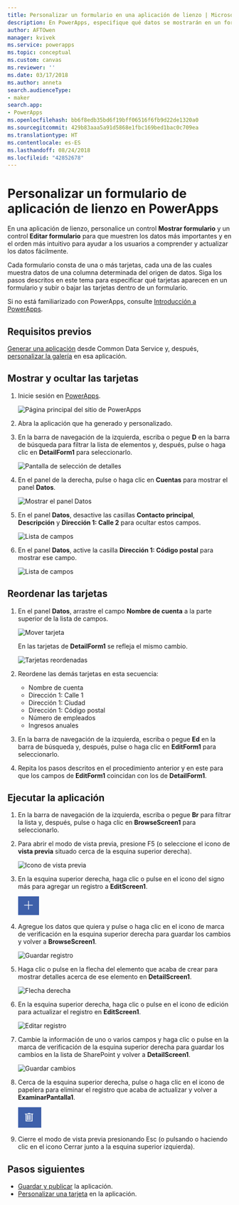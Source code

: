 ```yaml
---
title: Personalizar un formulario en una aplicación de lienzo | Microsoft Docs
description: En PowerApps, especifique qué datos se mostrarán en un formulario de aplicación de lienzo, en qué orden y en qué controles.
author: AFTOwen
manager: kvivek
ms.service: powerapps
ms.topic: conceptual
ms.custom: canvas
ms.reviewer: ''
ms.date: 03/17/2018
ms.author: anneta
search.audienceType:
- maker
search.app:
- PowerApps
ms.openlocfilehash: bb6f8edb35bd6f19bff06516f6fb9d22de1320a0
ms.sourcegitcommit: 429b83aaa5a91d5868e1fbc169bed1bac0c709ea
ms.translationtype: HT
ms.contentlocale: es-ES
ms.lasthandoff: 08/24/2018
ms.locfileid: "42852678"
---
```

# <a name="customize-a-canvas-app-form-in-powerapps"></a>Personalizar un formulario de aplicación de lienzo en PowerApps

En una aplicación de lienzo, personalice un control **Mostrar formulario** y un control **Editar formulario** para que muestren los datos más importantes y en el orden más intuitivo para ayudar a los usuarios a comprender y actualizar los datos fácilmente.

Cada formulario consta de una o más tarjetas, cada una de las cuales muestra datos de una columna determinada del origen de datos. Siga los pasos descritos en este tema para especificar qué tarjetas aparecen en un formulario y subir o bajar las tarjetas dentro de un formulario.

Si no está familiarizado con PowerApps, consulte [Introducción a PowerApps](getting-started.md).

## <a name="prerequisites"></a>Requisitos previos

[Generar una aplicación](data-platform-create-app.md) desde Common Data Service y, después, [personalizar la galería](customize-layout-sharepoint.md) en esa aplicación.

## <a name="show-and-hide-cards"></a>Mostrar y ocultar las tarjetas

1. Inicie sesión en [PowerApps](http://web.powerapps.com?utm_source=padocs&utm_medium=linkinadoc&utm_campaign=referralsfromdoc).

    ![Página principal del sitio de PowerApps](./media/customize-forms-sharepoint/sign-in.png)


1. Abra la aplicación que ha generado y personalizado.

1. En la barra de navegación de la izquierda, escriba o pegue **D** en la barra de búsqueda para filtrar la lista de elementos y, después, pulse o haga clic en **DetailForm1** para seleccionarlo.

    ![Pantalla de selección de detalles](./media/customize-forms-sharepoint/select-detailform.png)

1. En el panel de la derecha, pulse o haga clic en **Cuentas** para mostrar el panel **Datos**.

    ![Mostrar el panel Datos](./media/customize-forms-sharepoint/show-data-pane.png)

1. En el panel **Datos**, desactive las casillas **Contacto principal**, **Descripción** y **Dirección 1: Calle 2** para ocultar estos campos.

    ![Lista de campos](./media/customize-forms-sharepoint/hide-fields.png)

1.  En el panel **Datos**, active la casilla **Dirección 1: Código postal** para mostrar ese campo.

    ![Lista de campos](./media/customize-forms-sharepoint/show-field.png)

## <a name="reorder-the-cards"></a>Reordenar las tarjetas
1. En el panel **Datos**, arrastre el campo **Nombre de cuenta** a la parte superior de la lista de campos.

    ![Mover tarjeta](./media/customize-forms-sharepoint/move-card.png)

    En las tarjetas de **DetailForm1** se refleja el mismo cambio.

    ![Tarjetas reordenadas](./media/customize-forms-sharepoint/reordered-card.png)

1. Reordene las demás tarjetas en esta secuencia:

    - Nombre de cuenta
    - Dirección 1: Calle 1
    - Dirección 1: Ciudad
    - Dirección 1: Código postal
    - Número de empleados
    - Ingresos anuales

1. En la barra de navegación de la izquierda, escriba o pegue **Ed** en la barra de búsqueda y, después, pulse o haga clic en **EditForm1** para seleccionarlo.

1. Repita los pasos descritos en el procedimiento anterior y en este para que los campos de **EditForm1** coincidan con los de **DetailForm1**.

## <a name="run-the-app"></a>Ejecutar la aplicación
1. En la barra de navegación de la izquierda, escriba o pegue **Br** para filtrar la lista y, después, pulse o haga clic en **BrowseScreen1** para seleccionarlo.

2. Para abrir el modo de vista previa, presione F5 (o seleccione el icono de **vista previa** situado cerca de la esquina superior derecha).

    ![Icono de vista previa](./media/customize-forms-sharepoint/open-preview.png)

3. En la esquina superior derecha, haga clic o pulse en el icono del signo más para agregar un registro a **EditScreen1**.

    ![Agregar registro](./media/customize-forms-sharepoint/add-record.png)

4. Agregue los datos que quiera y pulse o haga clic en el icono de marca de verificación en la esquina superior derecha para guardar los cambios y volver a **BrowseScreen1**.

    ![Guardar registro](./media/customize-forms-sharepoint/save-record.png)

5. Haga clic o pulse en la flecha del elemento que acaba de crear para mostrar detalles acerca de ese elemento en **DetailScreen1**.  

    ![Flecha derecha](./media/customize-forms-sharepoint/right-arrow.png)

6. En la esquina superior derecha, haga clic o pulse en el icono de edición para actualizar el registro en **EditScreen1**.

    ![Editar registro](./media/customize-forms-sharepoint/edit-record.png)

7. Cambie la información de uno o varios campos y haga clic o pulse en la marca de verificación de la esquina superior derecha para guardar los cambios en la lista de SharePoint y volver a **DetailScreen1**.  

    ![Guardar cambios](./media/customize-forms-sharepoint/save-record.png)

8. Cerca de la esquina superior derecha, pulse o haga clic en el icono de papelera para eliminar el registro que acaba de actualizar y volver a **ExaminarPantalla1**.

    ![Eliminar registro](./media/customize-forms-sharepoint/delete-record.png)

9. Cierre el modo de vista previa presionando Esc (o pulsando o haciendo clic en el icono Cerrar junto a la esquina superior izquierda).

## <a name="next-steps"></a>Pasos siguientes
- [Guardar y publicar](save-publish-app.md) la aplicación.
- [Personalizar una tarjeta](customize-card.md) en la aplicación.
